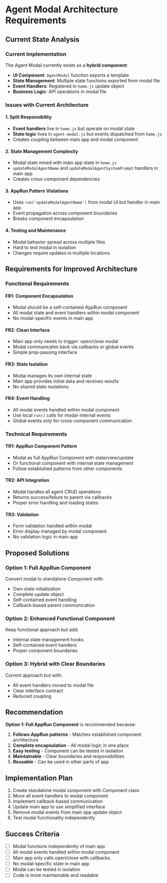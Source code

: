 # Agent Modal Architecture Requirements

## Current State Analysis

### Current Implementation
The Agent Modal currently exists as a **hybrid component**:

- **UI Component**: `AgentModal` function exports a template
- **State Management**: Multiple state functions exported from modal file
- **Event Handlers**: Registered in `home.js` update object
- **Business Logic**: API operations in modal file

### Issues with Current Architecture

#### 1. Split Responsibility
- **Event handlers** live in `home.js` but operate on modal state
- **State logic** lives in `agent-modal.js` but events dispatched from `home.js`
- Creates coupling between main app and modal component

#### 2. State Management Complexity
- Modal state mixed with main app state in `home.js`
- `updateModalAgentName` and `updateModalAgentSystemPrompt` handlers in main app
- Creates cross-component dependencies

#### 3. AppRun Pattern Violations
- Uses `run('updateModalAgentName')` from modal UI but handler in main app
- Event propagation across component boundaries
- Breaks component encapsulation

#### 4. Testing and Maintenance
- Modal behavior spread across multiple files
- Hard to test modal in isolation
- Changes require updates in multiple locations

## Requirements for Improved Architecture

### Functional Requirements

#### FR1: Component Encapsulation
- Modal should be a self-contained AppRun component
- All modal state and event handlers within modal component
- No modal-specific events in main app

#### FR2: Clean Interface
- Main app only needs to trigger: open/close modal
- Modal communicates back via callbacks or global events
- Simple prop-passing interface

#### FR3: State Isolation
- Modal manages its own internal state
- Main app provides initial data and receives results
- No shared state mutations

#### FR4: Event Handling
- All modal events handled within modal component
- Use local `run()` calls for modal-internal events
- Global events only for cross-component communication

### Technical Requirements

#### TR1: AppRun Component Pattern
- Modal as full AppRun Component with state/view/update
- Or functional component with internal state management
- Follow established patterns from other components

#### TR2: API Integration
- Modal handles all agent CRUD operations
- Returns success/failure to parent via callbacks
- Proper error handling and loading states

#### TR3: Validation
- Form validation handled within modal
- Error display managed by modal component
- No validation logic in main app

## Proposed Solutions

### Option 1: Full AppRun Component
Convert modal to standalone Component with:
- Own state initialization
- Complete update object
- Self-contained event handling
- Callback-based parent communication

### Option 2: Enhanced Functional Component
Keep functional approach but add:
- Internal state management hooks
- Self-contained event handlers
- Proper component boundaries

### Option 3: Hybrid with Clear Boundaries
Current approach but with:
- All event handlers moved to modal file
- Clear interface contract
- Reduced coupling

## Recommendation

**Option 1: Full AppRun Component** is recommended because:

1. **Follows AppRun patterns** - Matches established component architecture
2. **Complete encapsulation** - All modal logic in one place
3. **Easy testing** - Component can be tested in isolation
4. **Maintainable** - Clear boundaries and responsibilities
5. **Reusable** - Can be used in other parts of app

## Implementation Plan

1. Create standalone modal component with Component class
2. Move all event handlers to modal component
3. Implement callback-based communication
4. Update main app to use simplified interface
5. Remove modal events from main app update object
6. Test modal functionality independently

## Success Criteria

- [ ] Modal functions independently of main app
- [ ] All modal events handled within modal component  
- [ ] Main app only calls open/close with callbacks
- [ ] No modal-specific state in main app
- [ ] Modal can be tested in isolation
- [ ] Code is more maintainable and readable
